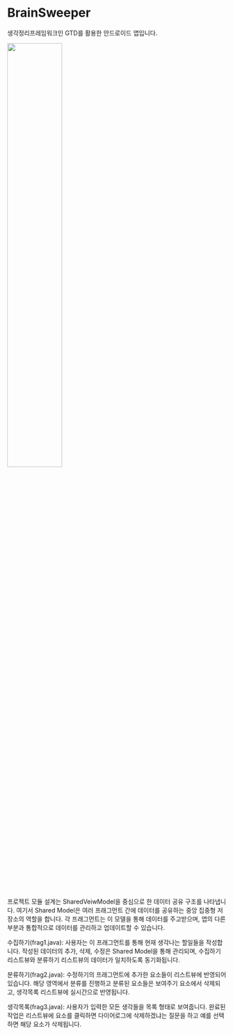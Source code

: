 # BrainSweeper
생각정리프레임워크인 GTD를 활용한 안드로이드 앱입니다.

<img src="https://github.com/JHL-dev0/BrainSweeper/assets/145732685/32bc7826-eb4b-4088-9d1d-1d09c145854d" width="50%">


프로젝트 모듈 설계는 SharedVeiwModel을 중심으로 한 데이터 공유 구조를 나타냅니다. 
여기서 Shared Model은 여러 프래그먼트 간에 데이터를 공유하는 중앙 집중형 저장소의 역할을 합니다. 각 프래그먼트는 이 모델을 통해 데이터를 주고받으며, 앱의 다른 부분과 통합적으로 데이터를 관리하고 업데이트할 수 있습니다.

수집하기(frag1.java):
사용자는 이 프래그먼트를 통해 현재 생각나는 할일들을 작성합니다.
작성된 데이터의 추가, 삭제, 수정은 Shared Model을 통해 관리되며, 수집하기 리스트뷰와 분류하기 리스트뷰의 데이터가 일치하도록 동기화됩니다.

분류하기(frag2.java):
수정하기의 프래그먼트에 추가한 요소들이 리스트뷰에 반영되어있습니다.
해당 영역에서 분류를 진행하고 분류된 요소들은 보여주기 요소에서 삭제되고, 생각목록 리스트뷰에 실시간으로 반영됩니다.

생각목록(frag3.java):
사용자가 입력한 모든 생각들을 목록 형태로 보여줍니다.
완료된 작업은 리스트뷰에 요소를 클릭하면 다이어로그에 삭제하겠냐는 질문을 하고 예를 선택하면 해당 요소가 삭제됩니다.
